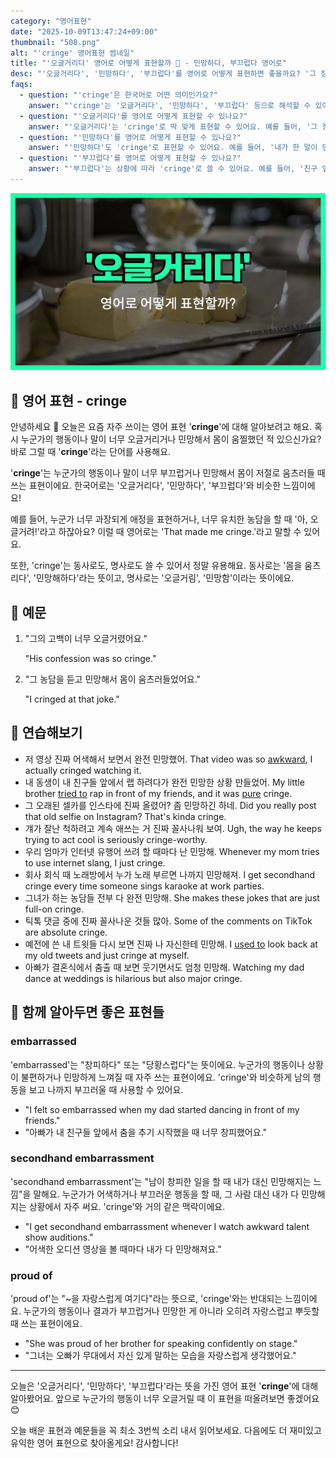 ```yaml
---
category: "영어표현"
date: "2025-10-09T13:47:24+09:00"
thumbnail: "508.png"
alt: "'cringe' 영어표현 썸네일"
title: "'오글거리다' 영어로 어떻게 표현할까 😬 - 민망하다, 부끄럽다 영어로"
desc: "'오글거리다', '민망하다', '부끄럽다'를 영어로 어떻게 표현하면 좋을까요? '그 장면 너무 오글거려요.', '내가 한 말이 민망해요.' 등을 영어로 표현하는 법을 배워봅시다. 다양한 예문을 통해서 연습하고 본인의 표현으로 만들어 보세요."
faqs: 
  - question: "'cringe'은 한국어로 어떤 의미인가요?"
    answer: "'cringe'는 '오글거리다', '민망하다', '부끄럽다' 등으로 해석할 수 있어요. 뭔가 너무 유치하거나, 듣기 민망해서 몸이 움찔할 때 쓰는 말이에요."
  - question: "'오글거리다'를 영어로 어떻게 표현할 수 있나요?"
    answer: "'오글거리다'는 'cringe'로 딱 맞게 표현할 수 있어요. 예를 들어, '그 장면 너무 오글거려요.'는 'That scene is so cringe.'라고 해요."
  - question: "'민망하다'를 영어로 어떻게 표현할 수 있나요?"
    answer: "'민망하다'도 'cringe'로 표현할 수 있어요. 예를 들어, '내가 한 말이 민망해요.'는 'What I said was so cringe.'라고 말해요."
  - question: "'부끄럽다'를 영어로 어떻게 표현할 수 있나요?"
    answer: "'부끄럽다'는 상황에 따라 'cringe'로 쓸 수 있어요. 예를 들어, '친구 앞에서 춤췄는데 너무 부끄러웠어요.'는 'I danced in front of my friends and it was so cringe.'라고 해요."
---
```


!['cringe' 영어표현](./508.png)

## 🌟 영어 표현 - cringe

안녕하세요 👋 오늘은 요즘 자주 쓰이는 영어 표현 '**cringe**'에 대해 알아보려고 해요. 혹시 누군가의 행동이나 말이 너무 오글거리거나 민망해서 몸이 움찔했던 적 있으신가요? 바로 그럴 때 '**cringe**'라는 단어를 사용해요.

'**cringe**'는 누군가의 행동이나 말이 너무 부끄럽거나 민망해서 몸이 저절로 움츠러들 때 쓰는 표현이에요. 한국어로는 '오글거리다', '민망하다', '부끄럽다'와 비슷한 느낌이에요!

예를 들어, 누군가 너무 과장되게 애정을 표현하거나, 너무 유치한 농담을 할 때 '아, 오글거려!'라고 하잖아요? 이럴 때 영어로는 'That made me cringe.'라고 말할 수 있어요.

또한, 'cringe'는 동사로도, 명사로도 쓸 수 있어서 정말 유용해요. 동사로는 '몸을 움츠리다', '민망해하다'라는 뜻이고, 명사로는 '오글거림', '민망함'이라는 뜻이에요.

## 📖 예문

1. "그의 고백이 너무 오글거렸어요."

   "His confession was so cringe."

2. "그 농담을 듣고 민망해서 몸이 움츠러들었어요."

   "I cringed at that joke."



## 💬 연습해보기

<ul data-interactive-list>

  <li data-interactive-item>
    <span data-toggler>저 영상 진짜 어색해서 보면서 완전 민망했어.</span>
    <span data-answer>That video was so <a href="/blog/in-english/124.awkward/">awkward</a>, I actually cringed watching it.</span>
  </li>

  <li data-interactive-item>
    <span data-toggler>내 동생이 내 친구들 앞에서 랩 하려다가 완전 민망한 상황 만들었어.</span>
    <span data-answer>My little brother <a href="/blog/in-english/117.try-to/">tried to</a> rap in front of my friends, and it was <a href="/blog/in-english/427.pure/">pure</a> cringe.</span>
  </li>

  <li data-interactive-item>
    <span data-toggler>그 오래된 셀카를 인스타에 진짜 올렸어? 좀 민망하긴 하네.</span>
    <span data-answer>Did you really post that old selfie on Instagram? That's kinda cringe.</span>
  </li>

  <li data-interactive-item>
    <span data-toggler>걔가 잘난 척하려고 계속 애쓰는 거 진짜 꼴사나워 보여.</span>
    <span data-answer>Ugh, the way he keeps trying to act cool is seriously cringe-worthy.</span>
  </li>

  <li data-interactive-item>
    <span data-toggler>우리 엄마가 인터넷 유행어 쓰려 할 때마다 난 민망해.</span>
    <span data-answer>Whenever my mom tries to use internet slang, I just cringe.</span>
  </li>

  <li data-interactive-item>
    <span data-toggler>회사 회식 때 노래방에서 누가 노래 부르면 나까지 민망해져.</span>
    <span data-answer>I get secondhand cringe every time someone sings karaoke at work parties.</span>
  </li>

  <li data-interactive-item>
    <span data-toggler>그녀가 하는 농담들 전부 다 완전 민망해.</span>
    <span data-answer>She makes these jokes that are just full-on cringe.</span>
  </li>

  <li data-interactive-item>
    <span data-toggler>틱톡 댓글 중에 진짜 꼴사나운 것들 많아.</span>
    <span data-answer>Some of the comments on TikTok are absolute cringe.</span>
  </li>

  <li data-interactive-item>
    <span data-toggler>예전에 쓴 내 트윗들 다시 보면 진짜 나 자신한테 민망해.</span>
    <span data-answer>I <a href="/blog/in-english/143.used-to/">used to</a> look back at my old tweets and just cringe at myself.</span>
  </li>

  <li data-interactive-item>
    <span data-toggler>아빠가 결혼식에서 춤출 때 보면 웃기면서도 엄청 민망해.</span>
    <span data-answer>Watching my dad dance at weddings is hilarious but also major cringe.</span>
  </li>

</ul>

## 🤝 함께 알아두면 좋은 표현들

### embarrassed

'embarrassed'는 "창피하다" 또는 "당황스럽다"는 뜻이에요. 누군가의 행동이나 상황이 불편하거나 민망하게 느껴질 때 자주 쓰는 표현이에요. 'cringe'와 비슷하게 남의 행동을 보고 나까지 부끄러울 때 사용할 수 있어요.

- "I felt so embarrassed when my dad started dancing in front of my friends."
- "아빠가 내 친구들 앞에서 춤을 추기 시작했을 때 너무 창피했어요."

### secondhand embarrassment

'secondhand embarrassment'는 "남이 창피한 일을 할 때 내가 대신 민망해지는 느낌"을 말해요. 누군가가 어색하거나 부끄러운 행동을 할 때, 그 사람 대신 내가 다 민망해지는 상황에서 자주 써요. 'cringe'와 거의 같은 맥락이에요.

- "I get secondhand embarrassment whenever I watch awkward talent show auditions."
- "어색한 오디션 영상을 볼 때마다 내가 다 민망해져요."

### proud of

'proud of'는 "~을 자랑스럽게 여기다"라는 뜻으로, 'cringe'와는 반대되는 느낌이에요. 누군가의 행동이나 결과가 부끄럽거나 민망한 게 아니라 오히려 자랑스럽고 뿌듯할 때 쓰는 표현이에요.

- "She was proud of her brother for speaking confidently on stage."
- "그녀는 오빠가 무대에서 자신 있게 말하는 모습을 자랑스럽게 생각했어요."

---

오늘은 '오글거리다', '민망하다', '부끄럽다'라는 뜻을 가진 영어 표현 '**cringe**'에 대해 알아봤어요. 앞으로 누군가의 행동이 너무 오글거릴 때 이 표현을 떠올려보면 좋겠어요 😊

오늘 배운 표현과 예문들을 꼭 최소 3번씩 소리 내서 읽어보세요. 다음에도 더 재미있고 유익한 영어 표현으로 찾아올게요! 감사합니다!

